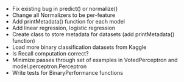 - Fix existing bug in predict() or normalize()
- Change all Normalizers to be per-feature
- Add printMetadata() function for each model
- Add linear regression, logistic regression
- Create class to store metadata for datasets (add printMetadata() function)
- Load more binary classification datasets from Kaggle
- Is Recall computation correct? 
- Minimize passes through set of examples in VotedPerceptron and model.perceptron.Perceptron
- Write tests for BinaryPerformance functions